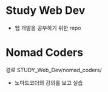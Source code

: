 # Study Web Dev
- 웹 개발을 공부하기 위한 repo

# Nomad Coders
경로 STUDY_Web_Dev/nomad_coders/
- 노마드코더의 강의를 보고 실습
